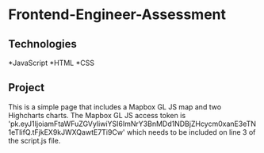 # Frontend-Engineer-Assessment

## Technologies

*JavaScript 
*HTML
*CSS

## Project

This is a simple page that includes a Mapbox GL JS map and two Highcharts charts.  The Mapbox GL JS access token is 'pk.eyJ1IjoiamFtaWFuZGVyIiwiYSI6ImNrY3BnMDd1NDBjZHcycm0xanE3eTN1eTIifQ.tFjkEX9kJWXQawtE7Ti9Cw' which needs to be included on line 3 of the script.js file.
